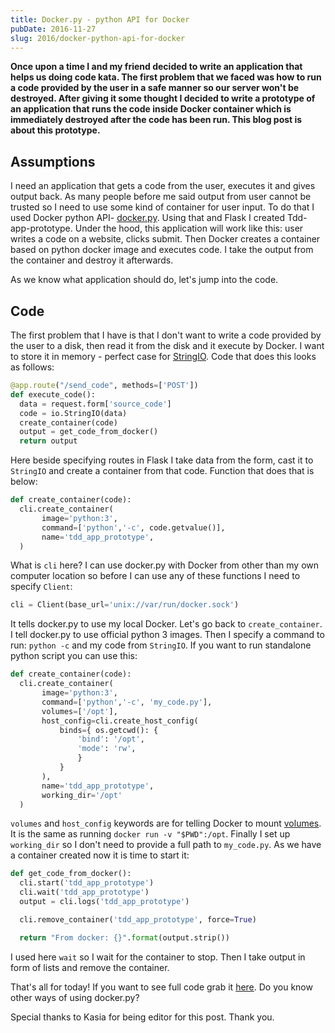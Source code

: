 ```yaml
---
title: Docker.py - python API for Docker
pubDate: 2016-11-27
slug: 2016/docker-python-api-for-docker
---
```


**Once upon a time I and my friend decided to write an application that
helps us doing code kata. The first problem that we faced was how to run
a code provided by the user in a safe manner so our server won't be
destroyed. After giving it some thought I decided to write a prototype
of an application that runs the code inside Docker container which is
immediately destroyed after the code has been run. This blog post is
about this prototype.**

## Assumptions

I need an application that gets a code from the user, executes it and
gives output back. As many people before me said output from user cannot
be trusted so I need to use some kind of container for user input. To do
that I used Docker python API-
[docker.py](https://github.com/docker/docker-py). Using that and Flask I
created Tdd-app-prototype. Under the hood, this application will work
like this: user writes a code on a website, clicks submit. Then Docker
creates a container based on python docker image and executes code. I
take the output from the container and destroy it afterwards.

As we know what application should do, let's jump into the code.

## Code

The first problem that I have is that I don't want to write a code
provided by the user to a disk, then read it from the disk and it
execute by Docker. I want to store it in memory - perfect case for
[StringIO](https://docs.python.org/3/library/io.html#io.StringIO). Code
that does this looks as follows:

```python
@app.route("/send_code", methods=['POST'])
def execute_code():
  data = request.form['source_code']
  code = io.StringIO(data)
  create_container(code)
  output = get_code_from_docker()
  return output
```

Here beside specifying routes in Flask I take data from the form, cast
it to `StringIO` and create a container from that code. Function that
does that is below:

```python
def create_container(code):
  cli.create_container(
       image='python:3',
       command=['python','-c', code.getvalue()],
       name='tdd_app_prototype',
  )
```

What is `cli` here? I can use docker.py with Docker from other than my
own computer location so before I can use any of these functions I need
to specify `Client`:

```python
cli = Client(base_url='unix://var/run/docker.sock')
```

It tells docker.py to use my local Docker. Let's go back to
`create_container`. I tell docker.py to use official python 3 images.
Then I specify a command to run: `python -c` and my code from
`StringIO`. If you want to run standalone python script you can use
this:

```python
def create_container(code):
  cli.create_container(
       image='python:3',
       command=['python','-c', 'my_code.py'],
       volumes=['/opt'],
       host_config=cli.create_host_config(
           binds={ os.getcwd(): {
               'bind': '/opt',
               'mode': 'rw',
               }
           }
       ),
       name='tdd_app_prototype',
       working_dir='/opt'
  )
```

`volumes` and `host_config` keywords are for telling Docker to mount
[volumes](https://docs.docker.com/engine/reference/run/#/volume-shared-filesystems).
It is the same as running `docker run -v "$PWD":/opt`. Finally I set up
`working_dir` so I don't need to provide a full path to `my_code.py`. As
we have a container created now it is time to start it:

```python
def get_code_from_docker():
  cli.start('tdd_app_prototype')
  cli.wait('tdd_app_prototype')
  output = cli.logs('tdd_app_prototype')

  cli.remove_container('tdd_app_prototype', force=True)

  return "From docker: {}".format(output.strip())
```

I used here `wait` so I wait for the container to stop. Then I take
output in form of lists and remove the container.

That's all for today! If you want to see full code grab it
[here](https://github.com/krzysztofzuraw/tdd-app-prototype). Do you know
other ways of using docker.py?

Special thanks to Kasia for being editor for this post. Thank you.

